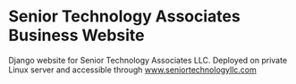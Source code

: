 # Senior Technology Associates Business Website
Django website for Senior Technology Associates LLC. Deployed on private Linux server and accessible through www.seniortechnologyllc.com
